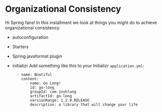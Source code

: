 # Organizational Consistency

Hi Spring fans! In this installment we look at things you might do to achieve organizational consistency.



* autoconfiguration
* Starters 
* Spring javaformat plugin 
* initializr 
  Add something like this to your Initializr `application.yml`: 

  ```
    - name: Bootiful
      content:
        - name: Go Long!
          id: go-long
          groupId: com.joshlong
          artifactId: go-long
          versionRange: 1.2.0.RELEASE
          description: a library that will change your life
  ```
